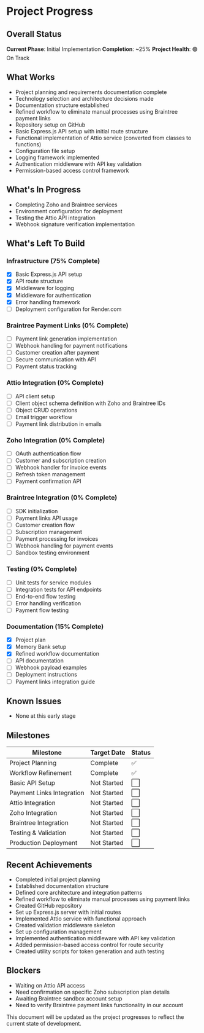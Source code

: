 # Project Progress

## Overall Status

**Current Phase**: Initial Implementation
**Completion**: ~25%
**Project Health**: 🟢 On Track

## What Works

- Project planning and requirements documentation complete
- Technology selection and architecture decisions made
- Documentation structure established
- Refined workflow to eliminate manual processes using Braintree payment links
- Repository setup on GitHub
- Basic Express.js API setup with initial route structure
- Functional implementation of Attio service (converted from classes to functions)
- Configuration file setup
- Logging framework implemented
- Authentication middleware with API key validation
- Permission-based access control framework

## What's In Progress

- Completing Zoho and Braintree services
- Environment configuration for deployment
- Testing the Attio API integration
- Webhook signature verification implementation

## What's Left To Build

### Infrastructure (75% Complete)

- [x] Basic Express.js API setup
- [x] API route structure
- [x] Middleware for logging
- [x] Middleware for authentication
- [x] Error handling framework
- [ ] Deployment configuration for Render.com

### Braintree Payment Links (0% Complete)

- [ ] Payment link generation implementation
- [ ] Webhook handling for payment notifications
- [ ] Customer creation after payment
- [ ] Secure communication with API
- [ ] Payment status tracking

### Attio Integration (0% Complete)

- [ ] API client setup
- [ ] Client object schema definition with Zoho and Braintree IDs
- [ ] Object CRUD operations
- [ ] Email trigger workflow
- [ ] Payment link distribution in emails

### Zoho Integration (0% Complete)

- [ ] OAuth authentication flow
- [ ] Customer and subscription creation
- [ ] Webhook handler for invoice events
- [ ] Refresh token management
- [ ] Payment confirmation API

### Braintree Integration (0% Complete)

- [ ] SDK initialization
- [ ] Payment links API usage
- [ ] Customer creation flow
- [ ] Subscription management
- [ ] Payment processing for invoices
- [ ] Webhook handling for payment events
- [ ] Sandbox testing environment

### Testing (0% Complete)

- [ ] Unit tests for service modules
- [ ] Integration tests for API endpoints
- [ ] End-to-end flow testing
- [ ] Error handling verification
- [ ] Payment flow testing

### Documentation (15% Complete)

- [x] Project plan
- [x] Memory Bank setup
- [x] Refined workflow documentation
- [ ] API documentation
- [ ] Webhook payload examples
- [ ] Deployment instructions
- [ ] Payment links integration guide

## Known Issues

- None at this early stage

## Milestones

| Milestone                 | Target Date | Status |
| ------------------------- | ----------- | ------ |
| Project Planning          | Complete    | ✅     |
| Workflow Refinement       | Complete    | ✅     |
| Basic API Setup           | Not Started | ⬜     |
| Payment Links Integration | Not Started | ⬜     |
| Attio Integration         | Not Started | ⬜     |
| Zoho Integration          | Not Started | ⬜     |
| Braintree Integration     | Not Started | ⬜     |
| Testing & Validation      | Not Started | ⬜     |
| Production Deployment     | Not Started | ⬜     |

## Recent Achievements

- Completed initial project planning
- Established documentation structure
- Defined core architecture and integration patterns
- Refined workflow to eliminate manual processes using payment links
- Created GitHub repository
- Set up Express.js server with initial routes
- Implemented Attio service with functional approach
- Created validation middleware skeleton
- Set up configuration management
- Implemented authentication middleware with API key validation
- Added permission-based access control for route security
- Created utility scripts for token generation and auth testing

## Blockers

- Waiting on Attio API access
- Need confirmation on specific Zoho subscription plan details
- Awaiting Braintree sandbox account setup
- Need to verify Braintree payment links functionality in our account

This document will be updated as the project progresses to reflect the current state of development.
